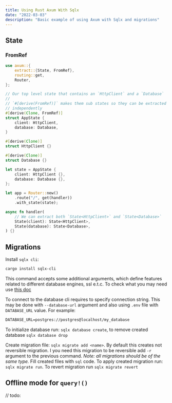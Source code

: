 ```yaml
---
title: Using Rust Axum With Sqlx
date: "2022-03-03"
description: "Basic example of using Axum with Sqlx and migrations"
---
```


## State

### FromRef

```rust
use axum::{
    extract::{State, FromRef},
    routing::get,
    Router,
};

// Our top level state that contains an `HttpClient` and a `Database`
//
// `#[derive(FromRef)]` makes them sub states so they can be extracted
// independently
#[derive(Clone, FromRef)]
struct AppState {
    client: HttpClient,
    database: Database,
}

#[derive(Clone)]
struct HttpClient {}

#[derive(Clone)]
struct Database {}

let state = AppState {
    client: HttpClient {},
    database: Database {},
};

let app = Router::new()
    .route("/", get(handler))
    .with_state(state);

async fn handler(
    // We can extract both `State<HttpClient>` and `State<Database>`
    State(client): State<HttpClient>,
    State(database): State<Database>,
) {}
```


## Migrations

Install `sqlx cli`:

```bash
cargo install sqlx-cli
```

This command accepts some additional arguments, which define features related to different database engines, ssl e.t.c.
To check what you may need use [this doc](https://lib.rs/crates/sqlx-cli)

To connect to the database cli requires to specify connection string. This may be done with `--database-url` argument
and also using `.env` file with `DATABASE_URL` value. For example:

```txt
DATABASE_URL=postgres://postgres@localhost/my_database
```

To initialize database run: `sqlx database create`, to remove created database `sqlx database drop`

Create migration file: `sqlx migrate add <name>`. By default this creates not reversible migration. I you need this migration
to be reversible add `-r` argument to the previous command. *Note: all migrations should be of the same type.*
Fill created files with `sql` code. 
To apply created migration run: `sqlx migrate run`. To revert migration run `sqlx migrate revert`

## Offline mode for `query!()` 
// todo:
